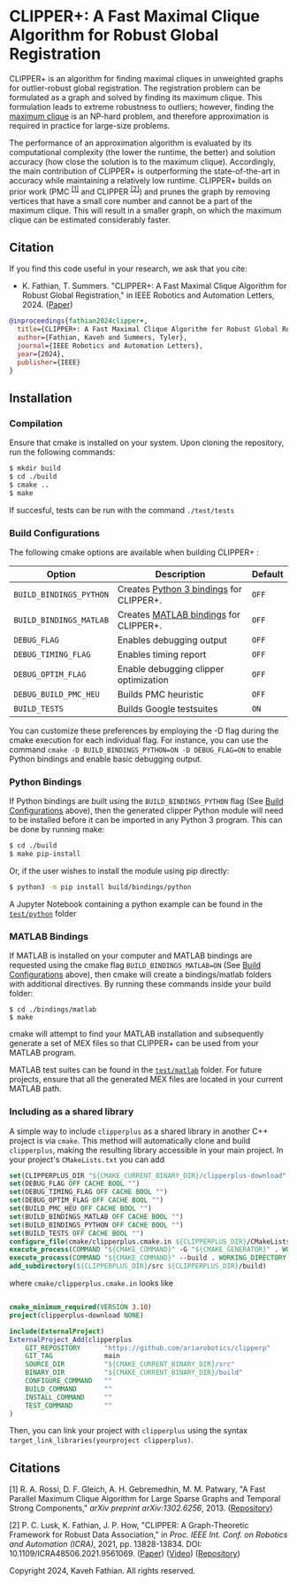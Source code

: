 # CLIPPER+: A Fast Maximal Clique Algorithm for Robust Global Registration 

CLIPPER+ is an algorithm for finding maximal cliques in unweighted graphs for outlier-robust global registration. The registration problem can be 
formulated as a graph and solved by finding its maximum clique. This formulation leads to extreme robustness to outliers; however, finding the 
[maximum clique](https://en.wikipedia.org/wiki/Clique_problem) is an NP-hard problem, and therefore approximation is required in practice for large-size problems.

The performance of an approximation algorithm is evaluated by its computational complexity (the lower the runtime, the
better) and solution accuracy (how close the solution is to the maximum clique). Accordingly, the main contribution of 
CLIPPER+ is outperforming the state-of-the-art in accuracy while maintaining a relatively low runtime. CLIPPER+ builds
on prior work (PMC <sup>[[1]](#1)</sup> and CLIPPER <sup>[[2]](#2)</sup>) and prunes the graph by removing vertices that have a small core number and cannot be a part of the maximum clique. This will result in a smaller graph, on which the maximum clique can be estimated considerably faster.

Citation
---------
If you find this code useful in your research, we ask that you cite:

- K. Fathian, T. Summers. "CLIPPER+: A Fast Maximal Clique Algorithm for Robust Global Registration," in IEEE Robotics and Automation Letters, 2024. ([Paper](https://arxiv.org/pdf/2402.15464.pdf))

```bibtex
@inproceedings{fathian2024clipper+,
  title={CLIPPER+: A Fast Maximal Clique Algorithm for Robust Global Registration},
  author={Fathian, Kaveh and Summers, Tyler},
  journal={IEEE Robotics and Automation Letters},
  year={2024},
  publisher={IEEE}
}
```

Installation
---------
### Compilation

Ensure that cmake is installed on your system.
Upon cloning the repository, run the following commands:

```bash
$ mkdir build
$ cd ./build
$ cmake ..
$ make
```

If succesful, tests can be run with the command `./test/tests`

### Build Configurations

The following cmake options are available when building CLIPPER+ :

| Option                  | Description                                                             | Default |
|-------------------------|-------------------------------------------------------------------------|---------|
| `BUILD_BINDINGS_PYTHON` | Creates [Python 3 bindings](#python-bindings) for CLIPPER+. | `OFF` |
| `BUILD_BINDINGS_MATLAB` | Creates [MATLAB bindings](#matlab-bindings) for CLIPPER+. | `OFF` |
| `DEBUG_FLAG`     | Enables debugging output | `OFF` | 
| `DEBUG_TIMING_FLAG` | Enables timing report | `OFF` |
| `DEBUG_OPTIM_FLAG ` | Enable debugging clipper optimization | `OFF` |
| `DEBUG_BUILD_PMC_HEU` | Builds PMC heuristic | `OFF` |
| `BUILD_TESTS` | Builds Google testsuites | `ON` |

You can customize these preferences by employing the -D flag during the cmake execution for each individual flag. For instance, you can use the command `cmake -D BUILD_BINDINGS_PYTHON=ON -D DEBUG_FLAG=ON` to enable Python bindings and enable basic debugging output.

### Python Bindings

If Python bindings are built using the `BUILD_BINDINGS_PYTHON` flag (See [Build Configurations](#build-configurations) above), then the generated clipper Python module will need to be installed before it can be imported in any Python 3 program. This can be done by running make:

```bash
$ cd ./build
$ make pip-install
```

Or, if the user wishes to install the module using pip directly:
```bash
$ python3 -m pip install build/bindings/python
```
A Jupyter Notebook containing a python example can be found in the [`test/python`](test/python) folder
### MATLAB Bindings

If MATLAB is installed on your computer and MATLAB bindings are requested using the cmake flag `BUILD_BINDINGS_MATLAB=ON` (See [Build Configurations](#build-configurations) above), then cmake will create a bindings/matlab folders with additional directives. By running these commands inside your build folder:
```bashs
$ cd ./bindings/matlab
$ make
```
cmake will attempt to find your MATLAB installation and subsequently generate a set of MEX files so that CLIPPER+ can be used from your MATLAB program.

MATLAB test suites can be found in the [`test/matlab`](test/matlab) folder. For future projects, ensure that all the generated MEX files are located in your current MATLAB path.

### Including as a shared library

A simple way to include `clipperplus` as a shared library in another C++ project is via `cmake`. This method will automatically clone and build `clipperplus`, making the resulting library accessible in your main project. In your project's `CMakeLists.txt` you can add

```cmake
set(CLIPPERPLUS_DIR "${CMAKE_CURRENT_BINARY_DIR}/clipperplus-download" CACHE INTERNAL "CLIPPERPLUS build dir" FORCE)
set(DEBUG_FLAG OFF CACHE BOOL "")
set(DEBUG_TIMING_FLAG OFF CACHE BOOL "")
set(DEBUG_OPTIM_FLAG OFF CACHE BOOL "")
set(BUILD_PMC_HEU OFF CACHE BOOL "")
set(BUILD_BINDINGS_MATLAB OFF CACHE BOOL "")
set(BUILD_BINDINGS_PYTHON OFF CACHE BOOL "")
set(BUILD_TESTS OFF CACHE BOOL "")
configure_file(cmake/clipperplus.cmake.in ${CLIPPERPLUS_DIR}/CMakeLists.txt IMMEDIATE @ONLY)
execute_process(COMMAND "${CMAKE_COMMAND}" -G "${CMAKE_GENERATOR}" . WORKING_DIRECTORY ${CLIPPERPLUS_DIR})
execute_process(COMMAND "${CMAKE_COMMAND}" --build . WORKING_DIRECTORY ${CLIPPERPLUS_DIR})
add_subdirectory(${CLIPPERPLUS_DIR}/src ${CLIPPERPLUS_DIR}/build)
```

where `cmake/clipperplus.cmake.in` looks like

```cmake

cmake_minimum_required(VERSION 3.10)
project(clipperplus-download NONE)

include(ExternalProject)
ExternalProject_Add(clipperplus
    GIT_REPOSITORY      "https://github.com/ariarobotics/clipperp"
    GIT_TAG             main
    SOURCE_DIR          "${CMAKE_CURRENT_BINARY_DIR}/src"
    BINARY_DIR          "${CMAKE_CURRENT_BINARY_DIR}/build"
    CONFIGURE_COMMAND   ""
    BUILD_COMMAND       ""
    INSTALL_COMMAND     ""
    TEST_COMMAND        ""
)
```

Then, you can link your project with `clipperplus` using the syntax `target_link_libraries(yourproject clipperplus)`.

## Citations

<a id="1">[1]</a> R. A. Rossi, D. F. Gleich, A. H. Gebremedhin, M. M. Patwary, "A Fast Parallel Maximum Clique Algorithm for Large Sparse Graphs and Temporal Strong Components," *arXiv preprint arXiv:1302.6256*, 2013. ([Repository](https://github.com/ryanrossi/pmc))

<a id="1">[2]</a> P. C. Lusk, K. Fathian, J. P. How, "CLIPPER: A Graph-Theoretic Framework for Robust Data Association," in *Proc. IEEE Int. Conf. on Robotics and Automation (ICRA)*, 2021, pp. 13828-13834. DOI: 10.1109/ICRA48506.2021.9561069. ([Paper](https://arxiv.org/pdf/2011.10202.pdf)) ([Video](https://youtu.be/QYLHueMhShY)) ([Repository](https://github.com/mit-acl/clipper))

Copyright 2024, Kaveh Fathian. All rights reserved.
		